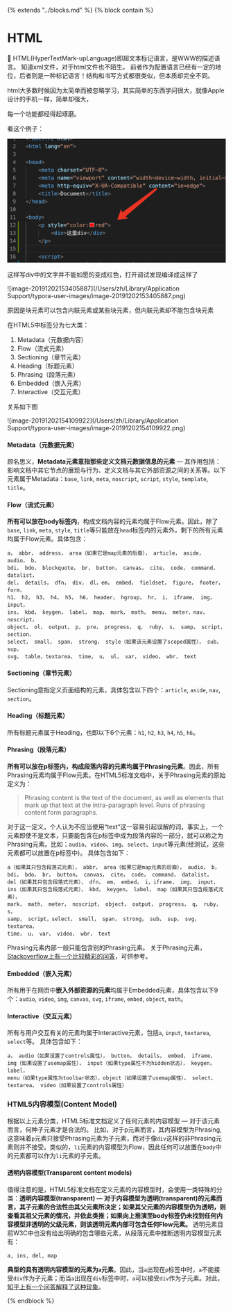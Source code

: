 



{%  extends "../blocks.md"  %}
{%  block contain  %}

# HTML

📒 HTML(HyperTextMark-upLanguage)即超文本标记语言，是WWW的描述语言。 
知道xml文件，对于html文件也不陌生。
前者作为配置语言已经有一定的地位，后者则是一种标记语言！结构和书写方式都很类似，但本质却完全不同。

html大多数时候因为太简单而被忽略学习，其实简单的东西学问很大，就像Apple设计的手机一样，简单却强大，

每一个功能都经得起琢磨。

看这个例子：

![image-20191202152912145](../assets/images/image-20191202152912145.png)

这样写div中的文字并不能如愿的变成红色，打开调试发现编译成这样了

![image-20191202153405887](/Users/zh/Library/Application Support/typora-user-images/image-20191202153405887.png)

原因是块元素可以包含内联元素或某些块元素，但内联元素却不能包含块元素

在HTML5中标签分为七大类：

1. Metadata（元数据内容）
2. Flow（流式元素）
3. Sectioning（章节元素）
4. Heading（标题元素）
5. Phrasing（段落元素）
6. Embedded（嵌入元素）
7. Interactive（交互元素）

关系如下图

![image-20191202154109922](/Users/zh/Library/Application Support/typora-user-images/image-20191202154109922.png)

#### Metadata（元数据元素）

顾名思义，**Metadata元素意指那些定义文档元数据信息的元素** — 其作用包括：影响文档中其它节点的展现与行为、定义文档与其它外部资源之间的关系等。以下元素属于Metadata：`base`, `link`, `meta`, `noscript`, `script`, `style`, `template`, `title`。

#### Flow（流式元素）

**所有可以放在body标签内**，构成文档内容的元素均属于Flow元素。因此，除了`base`, `link`, `meta`, `style`, `title`等只能放在`head`标签内的元素外，剩下的所有元素均属于Flow元素。具体包含：

```
a， abbr， address， area（如果它是map元素的后裔）， article， aside， audio， b，
bdi， bdo， blockquote， br， button， canvas， cite， code， command， datalist， 
del， details， dfn， div， dl，em， embed， fieldset， figure， footer， form，
h1， h2， h3， h4， h5， h6， header， hgroup， hr， i， iframe， img， input， 
ins， kbd， keygen， label， map， mark， math， menu， meter，nav， noscript， 
object， ol， output， p， pre， progress， q， ruby， s， samp， script， section，
select， small， span， strong， style（如果该元素设置了scoped属性）， sub， sup，
svg， table，textarea， time， u， ul， var， video， wbr， text
```



#### Sectioning（章节元素）

Sectioning意指定义页面结构的元素，具体包含以下四个：`article`, `aside`, `nav`, `section`。

#### Heading（标题元素）

所有标题元素属于Heading，也即以下6个元素：`h1`, `h2`, `h3`, `h4`, `h5`, `h6`。

#### Phrasing（段落元素）

**所有可以放在p标签内，构成段落内容的元素均属于Phrasing元素**。因此，所有Phrasing元素均属于Flow元素。在HTML5标准文档中，关于Phrasing元素的原始定义为：

> Phrasing content is the text of the document, as well as elements that mark up that text at the intra-paragraph level. Runs of phrasing content form paragraphs.

对于这一定义，个人认为不应当使用“text”这一容易引起误解的词，事实上，一个元素即使不是文本，只要能包含在p标签中成为段落内容的一部分，就可以称之为Phrasing元素。比如：`audio`、`video`、`img`、`select`、`input`等元素(经测试，这些元素都可以放置在p标签中)。
具体包含如下：

```
a（如果其只包含段落式元素）， abbr， area（如果它是map元素的后裔）， audio， b，
bdi， bdo， br， button， canvas， cite， code， command， datalist， 
del（如果其只包含段落式元素）， dfn， em， embed， i，iframe， img， input， 
ins（如果其只包含段落式元素）， kbd， keygen， label， map（如果其只包含段落式元素），
mark， math， meter， noscript， object， output， progress， q， ruby， s，
samp， script，select， small， span， strong， sub， sup， svg， textarea，
time， u， var， video， wbr， text
```



Phrasing元素内部一般只能包含别的Phrasing元素。
关于Phrasing元素，[Stackoverflow上有一个比较精彩的问答](https://stackoverflow.com/questions/30233447/what-is-the-difference-between-phrasing-content-and-flow-content)，可供参考。

#### Embedded（嵌入元素）

所有用于在网页中**嵌入外部资源的元素**均属于Embedded元素，具体包含以下9个：`audio`, `video`, `img`, `canvas`, `svg`, `iframe`, `embed`, `object`, `math`。

#### Interactive（交互元素）

所有与用户交互有关的元素均属于Interactive元素，包括`a`, `input`, `textarea`, `select`等。
具体包含如下：

```
a， audio（如果设置了controls属性）， button， details， embed， iframe，
img（如果设置了usemap属性）， input（如果type属性不为hidden状态）， keygen， label，
menu（如果type属性为toolbar状态），object（如果设置了usemap属性）， select， 
textarea， video（如果设置了controls属性）
```



### HTML5内容模型(Content Model)

根据以上元素分类，HTML5标准文档定义了任何元素的内容模型 — 对于该元素而言，何种子元素才是合法的。
比如，对于p元素而言，其内容模型为Phrasing, 这意味着`p`元素只接受Phrasing元素为子元素，而对于像`div`这样的非Phrasing元素则并不接受。类似的，`li`元素的内容模型为Flow，因此任何可以放置在`body`中的元素都可以作为`li`元素的子元素。

#### 透明内容模型(Transparent content models)

值得注意的是，HTML5标准文档在定义元素的内容模型时，会使用一类特殊的分类：**透明内容模型(transparent) — 对于内容模型为透明(transparent)的元素而言，其子元素的合法性由其父元素所决定；如果其父元素的内容模型仍为透明，则查看其祖父元素的情况，并依此类推；如果向上推演至body标签仍未找到任何内容模型非透明的父级元素，则该透明元素内部可包含任何Flow元素。**
透明元素目前W3C中也没有给出明确的包含哪些元素，从段落元素中推断透明内容模型元素有：

```
a, ins, del, map
```



**典型的具有透明内容模型的元素为`a`元素**。因此，当`a`出现在`p`标签中时，`a`不能接受`div`作为子元素；而当`a`出现在`div`标签中时，`a`可以接受`div`作为子元素。对此，[知乎上有一个问答解释了这种现象](http://www.zhihu.com/question/34952563)。



{%  endblock  %}

